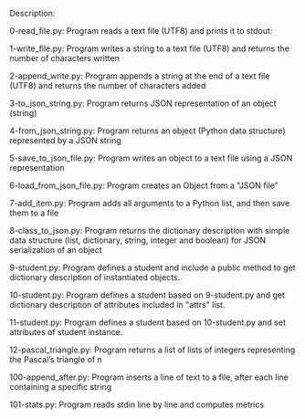 Description:

0-read_file.py: Program reads a text file (UTF8) and prints it to stdout:

1-write_file.py: Program writes a string to a text file (UTF8) and returns the number of characters written

2-append_write.py: Program appends a string at the end of a text file (UTF8) and returns the number of characters added

3-to_json_string.py: Program returns JSON representation of an object (string)

4-from_json_string.py: Program returns an object (Python data structure) represented by a JSON string

5-save_to_json_file.py: Program writes an object to a text file using a JSON representation

6-load_from_json_file.py: Program creates an Object from a "JSON file"

7-add_item.py: Program adds all arguments to a Python list, and then save them to a file

8-class_to_json.py: Program returns the dictionary description with simple data structure (list, dictionary, string, integer and boolean) for JSON serialization of an object

9-student.py: Program defines a student and include a public method to get dictionary description of instantiated objects.

10-student.py: Program defines a student based on 9-student.py and get dictionary description of attributes included in "attrs" list.

11-student.py: Program defines a student based on 10-student.py and set attributes of student instance.

12-pascal_triangle.py: Program returns a list of lists of integers representing the Pascal’s triangle of n

100-append_after.py: Program inserts a line of text to a file, after each line containing a specific string

101-stats.py: Program reads stdin line by line and computes metrics
